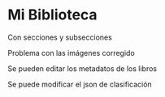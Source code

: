 # Mi Biblioteca

Con secciones y subsecciones 

Problema con las imágenes corregido

Se pueden editar los metadatos de los libros

Se puede modificar el json de clasificación